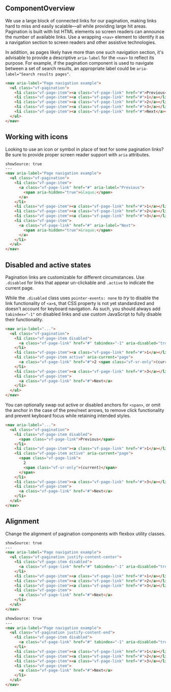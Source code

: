 ## ComponentOverview

We use a large block of connected links for our pagination, making links hard to miss and easily scalable—all while providing large hit areas. Pagination is built with list HTML elements so screen readers can announce the number of available links. Use a wrapping `<nav>` element to identify it as a navigation section to screen readers and other assistive technologies.

In addition, as pages likely have more than one such navigation section, it's advisable to provide a descriptive `aria-label` for the `<nav>` to reflect its purpose. For example, if the pagination component is used to navigate between a set of search results, an appropriate label could be `aria-label="Search results pages"`.

```html
<nav aria-label="Page navigation example">
  <ul class="vf-pagination">
    <li class="vf-page-item"><a class="vf-page-link" href="#">Previous</a></li>
    <li class="vf-page-item"><a class="vf-page-link" href="#">1</a></li>
    <li class="vf-page-item"><a class="vf-page-link" href="#">2</a></li>
    <li class="vf-page-item"><a class="vf-page-link" href="#">3</a></li>
    <li class="vf-page-item"><a class="vf-page-link" href="#">Next</a></li>
  </ul>
</nav>
```

## Working with icons

Looking to use an icon or symbol in place of text for some pagination links? Be sure to provide proper screen reader support with `aria` attributes.

```html
showSource: true
---
<nav aria-label="Page navigation example">
  <ul class="vf-pagination">
    <li class="vf-page-item">
      <a class="vf-page-link" href="#" aria-label="Previous">
        <span aria-hidden="true">&laquo;</span>
      </a>
    </li>
    <li class="vf-page-item"><a class="vf-page-link" href="#">1</a></li>
    <li class="vf-page-item"><a class="vf-page-link" href="#">2</a></li>
    <li class="vf-page-item"><a class="vf-page-link" href="#">3</a></li>
    <li class="vf-page-item">
      <a class="vf-page-link" href="#" aria-label="Next">
        <span aria-hidden="true">&raquo;</span>
      </a>
    </li>
  </ul>
</nav>
```

## Disabled and active states

Pagination links are customizable for different circumstances. Use `.disabled` for links that appear un-clickable and `.active` to indicate the current page.

While the `.disabled` class uses `pointer-events: none` to _try_ to disable the link functionality of `<a>`s, that CSS property is not yet standardized and doesn't account for keyboard navigation. As such, you should always add `tabindex="-1"` on disabled links and use custom JavaScript to fully disable their functionality.

```html
<nav aria-label="...">
  <ul class="vf-pagination">
    <li class="vf-page-item disabled">
      <a class="vf-page-link" href="#" tabindex="-1" aria-disabled="true">Previous</a>
    </li>
    <li class="vf-page-item"><a class="vf-page-link" href="#">1</a></li>
    <li class="vf-page-item active" aria-current="page">
      <a class="vf-page-link" href="#">2 <span class="vf-sr-only">(current)</span></a>
    </li>
    <li class="vf-page-item"><a class="vf-page-link" href="#">3</a></li>
    <li class="vf-page-item">
      <a class="vf-page-link" href="#">Next</a>
    </li>
  </ul>
</nav>
```

You can optionally swap out active or disabled anchors for `<span>`, or omit the anchor in the case of the prev/next arrows, to remove click functionality and prevent keyboard focus while retaining intended styles.

```html
<nav aria-label="...">
  <ul class="vf-pagination">
    <li class="vf-page-item disabled">
      <span class="vf-page-link">Previous</span>
    </li>
    <li class="vf-page-item"><a class="vf-page-link" href="#">1</a></li>
    <li class="vf-page-item active" aria-current="page">
      <span class="vf-page-link">
        2
        <span class="vf-sr-only">(current)</span>
      </span>
    </li>
    <li class="vf-page-item"><a class="vf-page-link" href="#">3</a></li>
    <li class="vf-page-item">
      <a class="vf-page-link" href="#">Next</a>
    </li>
  </ul>
</nav>
```

## Alignment

Change the alignment of pagination components with flexbox utility classes.

```html
showSource: true
---
<nav aria-label="Page navigation example">
  <ul class="vf-pagination justify-content-center">
    <li class="vf-page-item disabled">
      <a class="vf-page-link" href="#" tabindex="-1" aria-disabled="true">Previous</a>
    </li>
    <li class="vf-page-item"><a class="vf-page-link" href="#">1</a></li>
    <li class="vf-page-item"><a class="vf-page-link" href="#">2</a></li>
    <li class="vf-page-item"><a class="vf-page-link" href="#">3</a></li>
    <li class="vf-page-item">
      <a class="vf-page-link" href="#">Next</a>
    </li>
  </ul>
</nav>
```

```html
showSource: true
---
<nav aria-label="Page navigation example">
  <ul class="vf-pagination justify-content-end">
    <li class="vf-page-item disabled">
      <a class="vf-page-link" href="#" tabindex="-1" aria-disabled="true">Previous</a>
    </li>
    <li class="vf-page-item"><a class="vf-page-link" href="#">1</a></li>
    <li class="vf-page-item"><a class="vf-page-link" href="#">2</a></li>
    <li class="vf-page-item"><a class="vf-page-link" href="#">3</a></li>
    <li class="vf-page-item">
      <a class="vf-page-link" href="#">Next</a>
    </li>
  </ul>
</nav>
```
